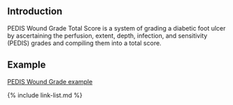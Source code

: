 ﻿## Introduction

PEDIS Wound Grade Total Score is a system of grading a diabetic foot ulcer by ascertaining the perfusion, extent, depth, infection, and sensitivity (PEDIS) grades and compiling them into a total score.

## Example

[PEDIS Wound Grade example](Observation-PEDISWoundGradeTotalScore-example.html)

{% include link-list.md %}